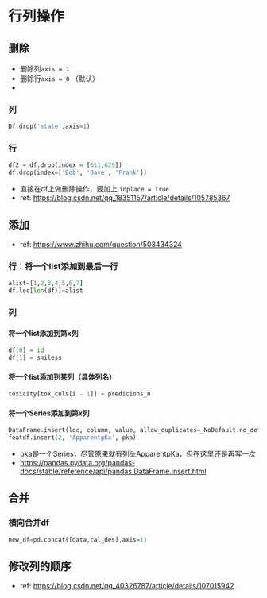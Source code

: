 # 行列操作
## 删除
* 删除列```axis = 1```
* 删除行```axis = 0``` （默认）
* 
### 列
```py
Df.drop('state',axis=1)
```
### 行
```py
df2 = df.drop(index = [611,629])
df.drop(index=['Bob', 'Dave', 'Frank'])
```
* 直接在df上做删除操作，要加上 ```inplace = True```
* ref: https://blog.csdn.net/qq_18351157/article/details/105785367

## 添加
* ref: https://www.zhihu.com/question/503434324
### 行：将一个list添加到最后一行
```py
alist=[1,2,3,4,5,6,7]
df.loc[len(df)]=alist
```

### 列
#### 将一个list添加到第x列
```py
df[0] = id
df[1] = smiless
```
#### 将一个list添加到某列（具体列名）
```py
toxicity[tox_cols[i - 1]] = predicions_n
```


#### 将一个Series添加到第x列
```py
DataFrame.insert(loc, column, value, allow_duplicates=_NoDefault.no_default)
featdf.insert(2, 'ApparentpKa', pka)
```
* pka是一个Series，尽管原来就有列头ApparentpKa，但在这里还是再写一次
* https://pandas.pydata.org/pandas-docs/stable/reference/api/pandas.DataFrame.insert.html

## 合并
### 横向合并df
```py
new_df=pd.concat([data,cal_des],axis=1)
```

## 修改列的顺序
* ref: https://blog.csdn.net/qq_40326787/article/details/107015942